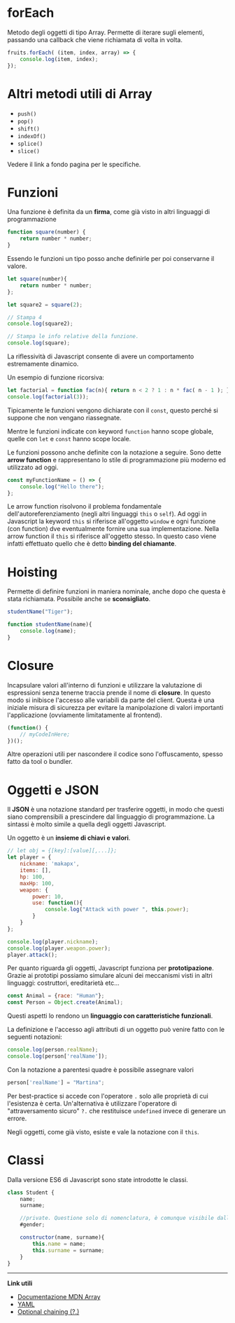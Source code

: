 # forEach

Metodo degli oggetti di tipo Array. Permette di iterare sugli elementi, passando una callback che viene richiamata di volta in volta.

```javascript
fruits.forEach( (item, index, array) => {
	console.log(item, index);
});
```

# Altri metodi utili di Array

- `push()`
- `pop()`
- `shift()`
- `indexOf()`
- `splice()`
- `slice()`

Vedere il link a fondo pagina per le specifiche.

# Funzioni

Una funzione è definita da un **firma**, come già visto in altri linguaggi di programmazione

```javascript
function square(number) {
	return number * number;
}
```

Essendo le funzioni un tipo posso anche definirle per poi conservarne il valore.

```javascript
let square(number){
	return number * number;
};

let square2 = square(2);

// Stampa 4
console.log(square2);

// Stampa le info relative della funzione.
console.log(square);
```

La riflessività di Javascript consente di avere un comportamento estremamente dinamico.

Un esempio di funzione ricorsiva:

```javascript
let factorial = function fac(n){ return n < 2 ? 1 : n * fac( n - 1 ); };
console.log(factorial(3));
```

Tipicamente le funzioni vengono dichiarate con il `const`, questo perché si suppone che non vengano riassegnate.

Mentre le funzioni indicate con keyword `function` hanno scope globale, quelle con `let` e `const` hanno scope locale.

Le funzioni possono anche definite con la notazione a seguire.
Sono dette **arrow function** e rappresentano lo stile di programmazione più moderno ed utilizzato ad oggi.

```javascript
const myFunctionName = () => {
	console.log("Hello there");
};
```

Le arrow function risolvono il problema fondamentale dell'autoreferenziamento (negli altri linguaggi `this` o `self`). Ad oggi in Javascript la keyword `this` si riferisce all'oggetto `window` e ogni funzione (con function) dve eventualmente fornire una sua implementazione.
Nella arrow function il `this` si riferisce all'oggetto stesso. In questo caso viene infatti effettuato quello che è detto **binding del chiamante**.

# Hoisting

Permette di definire funzioni in maniera nominale, anche dopo che questa è stata richiamata. Possibile anche se **sconsigliato**.

```javascript
studentName("Tiger");

function studentName(name){
	console.log(name);
}
```

# Closure

Incapsulare valori all'interno di funzioni e utilizzare la valutazione di espressioni senza tenerne traccia prende il nome di **closure**. In questo modo si inibisce l'accesso alle variabili da parte del client. Questa è una iniziale misura di sicurezza per evitare la manipolazione di valori importanti l'applicazione (ovviamente limitatamente al frontend).

```javascript
(function() {
	// myCodeInHere;
})();
```

Altre operazioni utili per nascondere il codice sono l'offuscamento, spesso fatto da tool o bundler.

# Oggetti e JSON

Il **JSON** è una notazione standard per trasferire oggetti, in modo che questi siano comprensibili a prescindere dal linguaggio di programmazione. La sintassi è molto simile a quella degli oggetti Javascript.

Un oggetto è un **insieme di chiavi e valori**.

```javascript
// let obj = {[key]:[value][,...]};
let player = {
    nickname: 'makapx',
    items: [],
    hp: 100,
    maxHp: 100,
    weapon: {
        power: 10,
        use: function(){
    		console.log("Attack with power ", this.power);
		}
    }
};

console.log(player.nickname);
console.log(player.weapon.power);
player.attack();
```

Per quanto riguarda gli oggetti, Javascript funziona per **prototipazione**. Grazie ai prototipi possiamo simulare alcuni dei meccanismi visti in altri linguaggi: costruttori, ereditarietà etc...

```javascript
const Animal = {race: "Human"};
const Person = Object.create(Animal);
```

Questi aspetti lo rendono un **linguaggio con caratteristiche funzionali**.

La definizione e l'accesso agli attributi di un oggetto può venire fatto con le seguenti notazioni:

```javascript
console.log(person.realName);
console.log(person['realName']);
```

Con la notazione a parentesi quadre è possibile assegnare valori

```javascript
person['realName'] = "Martina";
```

Per best-practice si accede con l'operatore `.` solo alle proprietà di cui l'esistenza è certa. Un'alternativa è utilizzare l'operatore di "attraversamento sicuro" `?.` che restituisce `undefined` invece di generare un errore.

Negli oggetti, come già visto, esiste e vale la notazione con il `this`.

# Classi

Dalla versione ES6 di Javascript sono state introdotte le classi.

```javascript
class Student {
	name;
	surname;

	//private. Questione solo di nomenclatura, è comunque visibile dall'esterno.
	#gender;

	constructor(name, surname){
        this.name = name;
        this.surname = surname;
	}
}
```

------

**Link utili**

- [Documentazione MDN Array](https://developer.mozilla.org/en-US/docs/Web/JavaScript/Reference/Global_Objects/Array)
- [YAML](https://it.wikipedia.org/wiki/YAML)
- [Optional chaining (?.)](https://developer.mozilla.org/en-US/docs/Web/JavaScript/Reference/Operators/Optional_chaining)